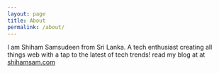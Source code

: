 ```yaml
---
layout: page
title: About
permalink: /about/
---
```


I am Shiham Samsudeen from Sri Lanka. A tech enthusiast creating all things web with a tap to the latest of tech trends! read my blog at at [shihamsam.com](http://shihamsamsudeen.blogspot.com/)
